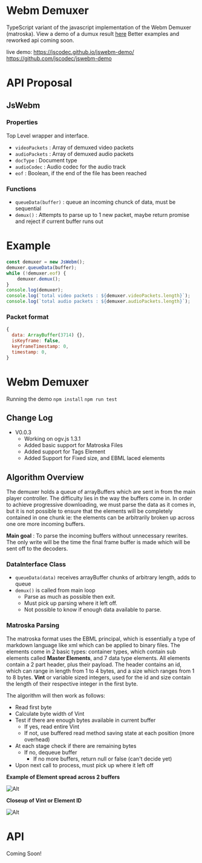 # Webm Demuxer

TypeScript variant of the javascript implementation of the Webm Demuxer (matroska). View a demo of a dumux result [here](https://jscodec.github.io/jswebm/)
Better examples and reworked api coming soon.

live demo: https://jscodec.github.io/jswebm-demo/
https://github.com/jscodec/jswebm-demo

# API Proposal

## JsWebm

### Properties

Top Level wrapper and interface.

-   `videoPackets` : Array of demuxed video packets
-   `audioPackets` : Array of demuxed audio packets
-   `docType` : Document type
-   `audioCodec` : Audio codec for the audio track
-   `eof` : Boolean, if the end of the file has been reached

### Functions

-   `queueData(buffer)` : queue an incoming chunck of data, must be sequential
-   `demux()` : Attempts to parse up to 1 new packet, maybe return promise and reject if current buffer runs out

# Example

```javascript
const demuxer = new JsWebm();
demuxer.queueData(buffer);
while (!demuxer.eof) {
    demuxer.demux();
}
console.log(demuxer);
console.log(`total video packets : ${demuxer.videoPackets.length}`);
console.log(`total audio packets : ${demuxer.audioPackets.length}`);
```

### Packet format

```Javascript
{
  data: ArrayBuffer(3714) {},
  isKeyframe: false,
  keyframeTimestamp: 0,
  timestamp: 0,
}
```

# Webm Demuxer

Running the demo
`npm install`
`npm run test`

## Change Log

-   V0.0.3
    -   Working on ogv.js 1.3.1
    -   Added basic support for Matroska Files
    -   Added support for Tags Element
    -   Added Support for Fixed size, and EBML laced elements

## Algorithm Overview

The demuxer holds a queue of arrayBuffers which are sent in from the main player controller.
The difficulty lies in the way the buffers come in. In order to achieve progressive downloading, we must parse the data
as it comes in, but it is not possible to ensure that the elements will be completely contained in one chunk
ie: the elements can be arbitrarily broken up across one ore more incoming buffers.

**Main goal** : To parse the incoming buffers without unnecessary rewrites. The only write will be the time the final frame buffer is made which will be sent off to the decoders.

### DataInterface Class

-   `queueData(data)` receives arrayBuffer chunks of arbitrary length, adds to queue
-   `demux()` is called from main loop
    -   Parse as much as possible then exit.
    -   Must pick up parsing where it left off.
    -   Not possible to know if enough data available to parse.

### Matroska Parsing

The matroska format uses the EBML principal, which is essentially a type of markdown language like xml which can be applied to binary files. The elements come in 2 basic types: container types, which contain sub elements called **Master Elements**, and 7 data type elements. All elements contain a 2 part header, plus their payload. The header contains an id, which can range in length from 1 to 4 bytes, and a size which ranges from 1 to 8 bytes. **Vint** or variable sized integers, used for the id and size contain the length of their respective integer in the first byte.

The algorithm will then work as follows:

-   Read first byte
-   Calculate byte width of Vint
-   Test if there are enough bytes available in current buffer
    -   If yes, read entire Vint
    -   If not, use buffered read method saving state at each position (more overhead)
-   At each stage check if there are remaining bytes
    -   If no, dequeue buffer
        -   If no more buffers, return null or false (can't decide yet)
-   Upon next call to process, must pick up where it left off

**Example of Element spread across 2 buffers**

![Alt](./EBML.png)

**Closeup of Vint or Element ID**

![Alt](./vint.png)

# API

Coming Soon!
